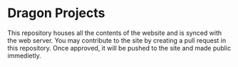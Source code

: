 # Dragon Projects
This repository houses all the contents of the website and is synced with the web server. You may contribute to the site by creating a pull request in this repository. Once approved, it will be pushed to the site and made public immedietly.